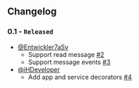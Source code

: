 ## Changelog

### **0.1 - `Released`**
- [@Entwickler7aSv](https://github.com/Entwickler7aSv)
    - Support read message [#2](https://github.com/DisNetwork/core/pull/2)
    - Support message events [#3](https://github.com/DisNetwork/core/pull/3)
- [@iHDeveloper](https://github.com/iHDeveloper)
    - Add app and service decorators [#4](https://github/DisNetwork/core/pull/4)